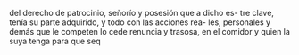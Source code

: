 del derecho de patrocinio, señorío y posesión que a dicho es- 
tre clave, tenía su parte adquirido, y todo con las acciones rea-
les, personales y demás que le competen lo cede renuncia y 
trasosa, en el comidor y quien la suya tenga para que seq